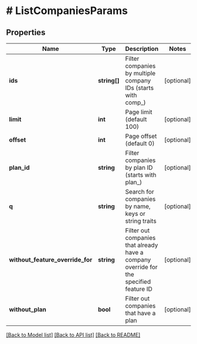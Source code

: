 # # ListCompaniesParams

## Properties

Name | Type | Description | Notes
------------ | ------------- | ------------- | -------------
**ids** | **string[]** | Filter companies by multiple company IDs (starts with comp_) | [optional]
**limit** | **int** | Page limit (default 100) | [optional]
**offset** | **int** | Page offset (default 0) | [optional]
**plan_id** | **string** | Filter companies by plan ID (starts with plan_) | [optional]
**q** | **string** | Search for companies by name, keys or string traits | [optional]
**without_feature_override_for** | **string** | Filter out companies that already have a company override for the specified feature ID | [optional]
**without_plan** | **bool** | Filter out companies that have a plan | [optional]

[[Back to Model list]](../../README.md#models) [[Back to API list]](../../README.md#endpoints) [[Back to README]](../../README.md)
